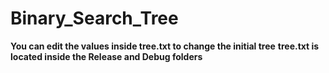 # Binary_Search_Tree
**You can edit the values inside tree.txt to change the initial tree**
**tree.txt is located inside the Release and Debug folders**
